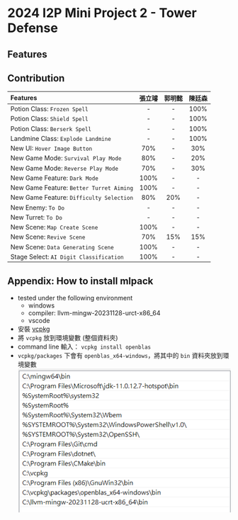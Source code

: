 # 2024 I2P Mini Project 2 - Tower Defense

## Features

## Contribution

| **Features**                              | **張立璿**  | **郭明懿** | **陳廷森** |
| :---------------------------------------- | :-------:  | :-------: | :-------: |
| Potion Class: `Frozen Spell`              |     -      |     -     |    100%   |
| Potion Class: `Shield Spell`              |     -      |     -     |    100%   |
| Potion Class: `Berserk Spell`             |     -      |     -     |    100%   |
| Landmine Class: `Explode Landmine`        |     -      |     -     |    100%   |
| New UI: `Hover Image Button`              |    70%     |     -     |    30%    |
| New Game Mode: `Survival Play Mode`       |    80%     |     -     |    20%    |
| New Game Mode: `Reverse Play Mode`        |    70%     |     -     |    30%    |
| New Game Feature: `Dark Mode`             |   100%     |     -     |      -    |
| New Game Feature: `Better Turret Aiming`  |   100%     |     -     |      -    |
| New Game Feature: `Difficulty Selection`  |    80%     |   20%     |      -    |
| New Enemy: `To Do`                        |     -      |     -     |      -    |
| New Turret: `To Do`                       |     -      |     -     |      -    |
| New Scene: `Map Create Scene`             |   100%     |     -     |      -    |
| New Scene: `Revive Scene`                 |    70%     |   15%     |    15%    |
| New Scene: `Data Generating Scene`        |   100%     |     -     |      -    |
| Stage Select: `AI Digit Classification`   |   100%     |     -     |      -    |

## Appendix: How to install mlpack
* tested under the following environment
    * windows
    * compiler: llvm-mingw-20231128-urct-x86_64
    * vscode
* 安裝 [vcpkg](https://learn.microsoft.com/zh-tw/vcpkg/get_started/get-started?pivots=shell-cmd)
* 將 `vcpkg` 放到環境變數 (整個資料夾)
* command line 輸入： `vcpkg install openblas`
* `vcpkg/packages` 下會有 `openblas_x64-windows`，將其中的 `bin` 資料夾放到環境變數
![alt text](image.png)

